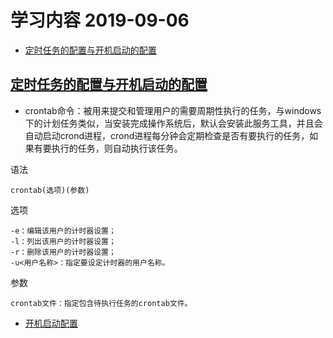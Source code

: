 # 学习内容 2019-09-06
- [定时任务的配置与开机启动的配置](#定时任务的配置与开机启动的配置)

## [定时任务的配置与开机启动的配置](https://man.linuxde.net/crontab)

- crontab命令：被用来提交和管理用户的需要周期性执行的任务，与windows下的计划任务类似，当安装完成操作系统后，默认会安装此服务工具，并且会自动启动crond进程，crond进程每分钟会定期检查是否有要执行的任务，如果有要执行的任务，则自动执行该任务。


语法

    crontab(选项)(参数)

选项

    -e：编辑该用户的计时器设置；
    -l：列出该用户的计时器设置；
    -r：删除该用户的计时器设置；
    -u<用户名称>：指定要设定计时器的用户名称。

参数

    crontab文件：指定包含待执行任务的crontab文件。

- [开机启动配置](https://blog.csdn.net/Aggressive_snail/article/details/50640187)